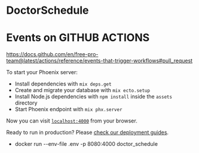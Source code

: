 # DoctorSchedule

# Events on GITHUB ACTIONS
https://docs.github.com/en/free-pro-team@latest/actions/reference/events-that-trigger-workflows#pull_request

To start your Phoenix server:

  * Install dependencies with `mix deps.get`
  * Create and migrate your database with `mix ecto.setup`
  * Install Node.js dependencies with `npm install` inside the `assets` directory
  * Start Phoenix endpoint with `mix phx.server`

Now you can visit [`localhost:4000`](http://localhost:4000) from your browser.

Ready to run in production? Please [check our deployment guides](https://hexdocs.pm/phoenix/deployment.html).

-  docker run --env-file .env -p 8080:4000 doctor_schedule
